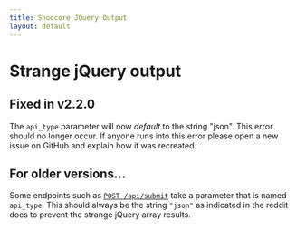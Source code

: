 ```yaml
---
title: Snoocore JQuery Output
layout: default
---
```


# Strange jQuery output

## Fixed in v2.2.0

The `api_type` parameter will now *default* to the string "json". This error should no longer occur. If anyone runs into this error please open a new issue on GitHub and explain how it was recreated.

## For older versions...

Some endpoints such as [`POST /api/submit`](http://www.reddit.com/dev/api#POST_api_submit) take a parameter that is named `api_type`. This should always be the string `"json"` as indicated in the reddit docs to prevent the strange jQuery array results.
